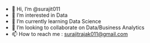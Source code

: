 - 👋 Hi, I’m @surajit011
- 👀 I’m interested in Data
- 🌱 I’m currently learning Data Science
- 💞️ I’m looking to collaborate on Data/Business Analytics
- 📫 How to reach me : surajitrajak011@gmail.com

<!---
surajit011/surajit011 is a ✨ special ✨ repository because its `README.md` (this file) appears on your GitHub profile.
You can click the Preview link to take a look at your changes.
--->
